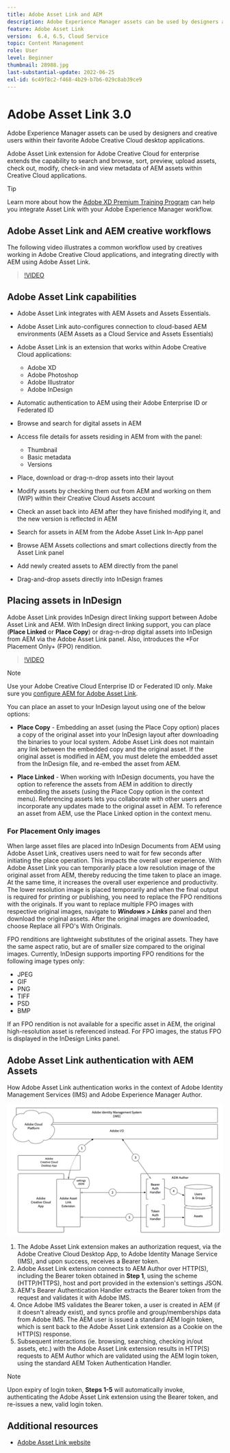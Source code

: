 ```yaml
---
title: Adobe Asset Link and AEM
description: Adobe Experience Manager assets can be used by designers and creative users within their favorite Adobe Creative Cloud desktop applications. Adobe Asset Link extension for Adobe Creative Cloud for enterprise extends the capability to search and browse, sort, preview, upload assets, check out, modify, check-in, and view metadata of AEM assets within Creative Cloud tools like Adobe XD, Photoshop, InDesign, and Illustrator.
feature: Adobe Asset Link
version:  6.4, 6.5, Cloud Service
topic: Content Management
role: User
level: Beginner
thumbnail: 28988.jpg
last-substantial-update: 2022-06-25
exl-id: 6c49f8c2-f468-4b29-b7b6-029c8ab39ce9
---
```

# Adobe Asset Link 3.0

Adobe Experience Manager assets can be used by designers and creative users within their favorite Adobe Creative Cloud desktop applications. 

Adobe Asset Link extension for Adobe Creative Cloud for enterprise extends the capability to search and browse, sort, preview, upload assets, check out, modify, check-in and view metadata of AEM assets within Creative Cloud applications.

>[!TIP]
>
> Learn more about how the [Adobe XD Premium Training Program](https://spark.adobe.com/page/wU7OXv8qKGugO/) can help you integrate Asset Link with your Adobe Experience Manager workflow.

## Adobe Asset Link and AEM creative workflows

The following video illustrates a common workflow used by creatives working in Adobe Creative Cloud applications, and integrating directly with AEM using Adobe Asset Link.

>[!VIDEO](https://video.tv.adobe.com/v/335927?quality=12&learn=on)

## Adobe Asset Link capabilities

+ Adobe Asset Link integrates with AEM Assets and Assets Essentials.
+ Adobe Asset Link auto-configures connection to cloud-based AEM environments (AEM Assets as a Cloud Service and Assets Essentials)
+ Adobe Asset Link is an extension that works within Adobe Creative Cloud applications:

    + Adobe XD
    + Adobe Photoshop
    + Adobe Illustrator
    + Adobe InDesign

+ Automatic authentication to AEM using their Adobe Enterprise ID or Federated ID
+ Browse and search for digital assets in AEM
+ Access file details for assets residing in AEM from with the panel:
    + Thumbnail
    + Basic metadata
    + Versions
+ Place, download or drag-n-drop assets into their layout
+ Modify assets by checking them out from AEM and working on them (WIP) within their Creative Cloud Assets account
+ Check an asset back into AEM after they have finished modifying it, and the new version is reflected in AEM
+ Search for assets in AEM from the Adobe Asset Link In-App panel
+ Browse AEM Assets collections and smart collections directly from the Asset Link panel
+ Add newly created assets to AEM directly from the panel
+ Drag-and-drop assets directly into InDesign frames

## Placing assets in InDesign

Adobe Asset Link provides InDesign direct linking support between Adobe Asset Link and AEM. With InDesign direct linking support, you can place (__Place Linked__ or __Place Copy__) or drag-n-drop digital assets into InDesign from AEM via the Adobe Asset Link panel. Also, introduces the *For Placement Only+ (FPO) rendition.

>[!VIDEO](https://video.tv.adobe.com/v/28988?quality=12&learn=on)

>[!NOTE]
>
>Use your Adobe Creative Cloud Enterprise ID or Federated ID only. Make sure you [configure AEM for Adobe Asset Link](https://helpx.adobe.com/enterprise/admin-guide.html/enterprise/using/adobe-asset-link.ug.html).

You can place an asset to your InDesign layout using one of the below options:

+ **Place Copy** - Embedding an asset (using the Place Copy option) places a copy of the original asset into your InDesign layout after downloading the binaries to your local system. Adobe Asset Link does not maintain any link between the embedded copy and the original asset. If the original asset is modified in AEM, you must delete the embedded asset from the InDesign file, and re-embed the asset from AEM.

+ **Place Linked** - When working with InDesign documents, you have the option to reference the assets from AEM in addition to directly embedding the assets (using the Place Copy option in the context menu). Referencing assets lets you collaborate with other users and incorporate any updates made to the original asset in AEM. To reference an asset from AEM, use the Place Linked option in the context menu.

### For Placement Only images

When large asset files are placed into InDesign Documents from AEM using Adobe Asset Link, creatives users need to wait for few seconds after initiating the place operation. This impacts the overall user experience. With Adobe Asset Link you can temporarily place a low resolution image of the original asset from AEM, thereby reducing the time taken to place an image. At the same time, it increases the overall user experience and productivity. The lower resolution image is placed temporarily and when the final output is required for printing or publishing, you need to replace the FPO renditions with the originals. If you want to replace multiple FPO images with respective original images, navigate to **_Windows > Links_** panel and then download the original assets. After the original images are downloaded, choose Replace all FPO's With Originals.

FPO renditions are lightweight substitutes of the original assets. They have the same aspect ratio, but are of smaller size compared to the original images. Currently, InDesign supports importing FPO renditions for the following image types only:

+ JPEG
+ GIF
+ PNG
+ TIFF
+ PSD
+ BMP

If an FPO rendition is not available for a specific asset in AEM, the original high-resolution asset is referenced instead. For FPO images, the status FPO is displayed in the InDesign Links panel.

## Adobe Asset Link authentication with AEM Assets

How Adobe Asset Link authentication works in the context of Adobe Identity Management Services (IMS) and Adobe Experience Manager Author.

![Adobe Asset Link Architecture](assets/adobe-asset-link-article-understand.png)

1. The Adobe Asset Link extension makes an authorization request, via the Adobe Creative Cloud Desktop App, to Adobe Identity Manage Service (IMS), and upon success, receives a Bearer token.
1. Adobe Asset Link extension connects to AEM Author over HTTP(S), including the Bearer token obtained in **Step 1**, using the scheme (HTTP/HTTPS), host and port provided in the extension's settings JSON.
1. AEM's Bearer Authentication Handler extracts the Bearer token from the request and validates it with Adobe IMS.
1. Once Adobe IMS validates the Bearer token, a user is created in AEM (if it doesn't already exist), and syncs profile and group/memberships data from Adobe IMS. The AEM user is issued a standard AEM login token, which is sent back to the Adobe Asset Link extension as a Cookie on the HTTP(S) response.
1. Subsequent interactions (ie. browsing, searching, checking in/out assets, etc.) with the Adobe Asset Link extension results in HTTP(S) requests to AEM Author which are validated using the AEM login token, using the standard AEM Token Authentication Handler.

>[!NOTE]
>
>Upon expiry of login token, **Steps 1-5** will automatically invoke, authenticating the Adobe Asset Link extension using the Bearer token, and re-issues a new, valid login token.

## Additional resources

+ [Adobe Asset Link website](https://www.adobe.com/creativecloud/business/enterprise/adobe-asset-link.html)
